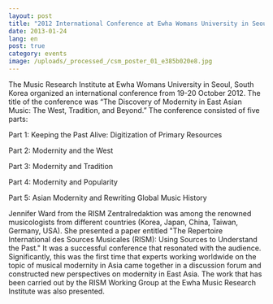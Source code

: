 ```yaml
---
layout: post
title: "2012 International Conference at Ewha Womans University in Seoul: The Discovery of Modernity in East Asian Music: The West, Tradition, and Beyond"
date: 2013-01-24
lang: en
post: true
category: events
image: /uploads/_processed_/csm_poster_01_e385b020e8.jpg
---
```



The Music Research Institute at Ewha Womans University in Seoul, South Korea organized an international conference from 19-20 October 2012. The title of the conference was “The Discovery of Modernity in East Asian Music: The West, Tradition, and Beyond.” The conference consisted of five parts:

Part 1: Keeping the Past Alive: Digitization of Primary Resources

Part 2: Modernity and the West

Part 3: Modernity and Tradition

Part 4: Modernity and Popularity

Part 5: Asian Modernity and Rewriting Global Music History

Jennifer Ward from the RISM Zentralredaktion was among the renowned musicologists from different countries (Korea, Japan, China, Taiwan, Germany, USA). She presented a paper entitled "The Repertoire International des Sources Musicales (RISM): Using Sources to Understand the Past." It was a successful conference that resonated with the audience. Significantly, this was the first time that experts working worldwide on the topic of musical modernity in Asia came together in a discussion forum and constructed new perspectives on modernity in East Asia. The work that has been carried out by the RISM Working Group at the Ewha Music Research Institute was also presented.